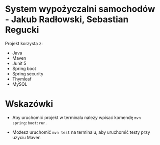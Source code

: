 # System wypożyczalni samochodów - Jakub Radłowski, Sebastian Regucki


Projekt korzysta z:
* Java
* Maven
* Junit 5
* Spring boot
* Spring security
* Thymleaf
* MySQL


# Wskazówki
* Aby uruchomić projekt w terminalu należy wpisać komendę `mvn spring:boot:run`.

* Możesz uruchomić `mvn test` na terminalu, aby uruchomić testy przy uzyciu Maven
